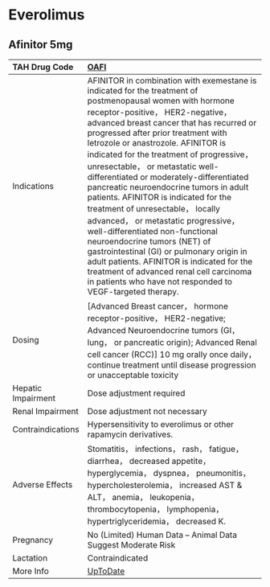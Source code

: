 # Everolimus

## Afinitor 5mg

| TAH Drug Code      | [OAFI](https://www.tahsda.org.tw/drugs/hissearch.php?drug_code=OAFI)                                                                                                                                                                                                                                                                                                                                                                                                                                                                                                                                                                                                                                                                                                                                                                 |
|:-------------------|:-------------------------------------------------------------------------------------------------------------------------------------------------------------------------------------------------------------------------------------------------------------------------------------------------------------------------------------------------------------------------------------------------------------------------------------------------------------------------------------------------------------------------------------------------------------------------------------------------------------------------------------------------------------------------------------------------------------------------------------------------------------------------------------------------------------------------------------|
| Indications        | AFINITOR in combination with exemestane is indicated for the treatment of postmenopausal women with hormone receptor-positive， HER2-negative， advanced breast cancer that has recurred or progressed after prior treatment with letrozole or anastrozole. AFINITOR is indicated for the treatment of progressive， unresectable， or metastatic well-differentiated or moderately-differentiated pancreatic neuroendocrine tumors in adult patients. AFINITOR is indicated for the treatment of unresectable， locally advanced， or metastatic progressive， well-differentiated non-functional neuroendocrine tumors (NET) of gastrointestinal (GI) or pulmonary origin in adult patients. AFINITOR is indicated for the treatment of advanced renal cell carcinoma in patients who have not responded to VEGF-targeted therapy. |
| Dosing             | [Advanced Breast cancer， hormone receptor-positive， HER2-negative; Advanced Neuroendocrine tumors (GI， lung， or pancreatic origin); Advanced Renal cell cancer (RCC)] 10 mg orally once daily， continue treatment until disease progression or unacceptable toxicity                                                                                                                                                                                                                                                                                                                                                                                                                                                                                                                                                            |
| Hepatic Impairment | Dose adjustment required                                                                                                                                                                                                                                                                                                                                                                                                                                                                                                                                                                                                                                                                                                                                                                                                             |
| Renal Impairment   | Dose adjustment not necessary                                                                                                                                                                                                                                                                                                                                                                                                                                                                                                                                                                                                                                                                                                                                                                                                        |
| Contraindications  | Hypersensitivity to everolimus or other rapamycin derivatives.                                                                                                                                                                                                                                                                                                                                                                                                                                                                                                                                                                                                                                                                                                                                                                       |
| Adverse Effects    | Stomatitis， infections， rash， fatigue， diarrhea， decreased appetite， hyperglycemia， dyspnea， pneumonitis， hypercholesterolemia， increased AST & ALT， anemia， leukopenia， thrombocytopenia， lymphopenia， hypertriglyceridemia， decreased K.                                                                                                                                                                                                                                                                                                                                                                                                                                                                                                                                                                           |
| Pregnancy          | No (Limited) Human Data – Animal Data Suggest Moderate Risk                                                                                                                                                                                                                                                                                                                                                                                                                                                                                                                                                                                                                                                                                                                                                                          |
| Lactation          | Contraindicated                                                                                                                                                                                                                                                                                                                                                                                                                                                                                                                                                                                                                                                                                                                                                                                                                      |
| More Info          | [UpToDate](https://www.uptodate.com/contents/everolimus-drug-information)                                                                                                                                                                                                                                                                                                                                                                                                                                                                                                                                                                                                                                                                                                                                                            |


